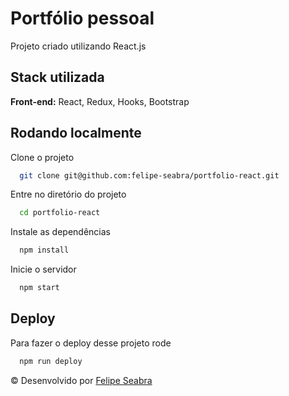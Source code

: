 
# Portfólio pessoal

Projeto criado utilizando React.js




## Stack utilizada

**Front-end:** React, Redux, Hooks, Bootstrap



## Rodando localmente

Clone o projeto

```bash
  git clone git@github.com:felipe-seabra/portfolio-react.git
```

Entre no diretório do projeto

```bash
  cd portfolio-react
```

Instale as dependências

```bash
  npm install
```

Inicie o servidor

```bash
  npm start
```


## Deploy

Para fazer o deploy desse projeto rode

```bash
  npm run deploy
```

© Desenvolvido por [Felipe Seabra](https://www.linkedin.com/in/felipe-seabra/) 
